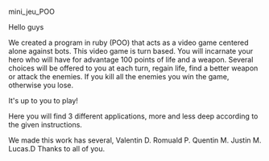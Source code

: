 mini_jeu_POO

Hello guys

We created a program in ruby (POO) that acts as a video game centered alone against bots. This video game is turn based. You will incarnate your hero who will have for advantage 100 points of life and a weapon. Several choices will be offered to you at each turn, regain life, find a better weapon or attack the enemies. If you kill all the enemies you win the game, otherwise you lose.

It's up to you to play!

Here you will find 3 different applications, more and less deep according to the given instructions.

We made this work has several, Valentin D. Romuald P. Quentin M. Justin M. Lucas.D Thanks to all of you.
